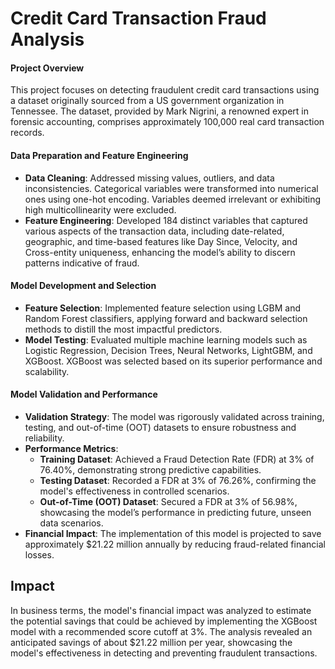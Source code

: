 # Credit Card Transaction Fraud Analysis

#### Project Overview
This project focuses on detecting fraudulent credit card transactions using a dataset originally sourced from a US government organization in Tennessee. The dataset, provided by Mark Nigrini, a renowned expert in forensic accounting, comprises approximately 100,000 real card transaction records.

#### Data Preparation and Feature Engineering
- **Data Cleaning**: Addressed missing values, outliers, and data inconsistencies. Categorical variables were transformed into numerical ones using one-hot encoding. Variables deemed irrelevant or exhibiting high multicollinearity were excluded.
- **Feature Engineering**: Developed 184 distinct variables that captured various aspects of the transaction data, including date-related, geographic, and time-based features like Day Since, Velocity, and Cross-entity uniqueness, enhancing the model’s ability to discern patterns indicative of fraud.

#### Model Development and Selection
- **Feature Selection**: Implemented feature selection using LGBM and Random Forest classifiers, applying forward and backward selection methods to distill the most impactful predictors.
- **Model Testing**: Evaluated multiple machine learning models such as Logistic Regression, Decision Trees, Neural Networks, LightGBM, and XGBoost. XGBoost was selected based on its superior performance and scalability.

#### Model Validation and Performance
- **Validation Strategy**: The model was rigorously validated across training, testing, and out-of-time (OOT) datasets to ensure robustness and reliability.
- **Performance Metrics**:
  - **Training Dataset**: Achieved a Fraud Detection Rate (FDR) at 3% of 76.40%, demonstrating strong predictive capabilities.
  - **Testing Dataset**: Recorded a FDR at 3% of 76.26%, confirming the model's effectiveness in controlled scenarios.
  - **Out-of-Time (OOT) Dataset**: Secured a FDR at 3% of 56.98%, showcasing the model’s performance in predicting future, unseen data scenarios.
- **Financial Impact**: The implementation of this model is projected to save approximately $21.22 million annually by reducing fraud-related financial losses.

## Impact
In business terms, the model's financial impact was analyzed to estimate the potential savings that could be achieved by implementing the XGBoost model with a recommended score cutoff at 3%. The analysis revealed an anticipated savings of about $21.22 million per year, showcasing the model's effectiveness in detecting and preventing fraudulent transactions.  
